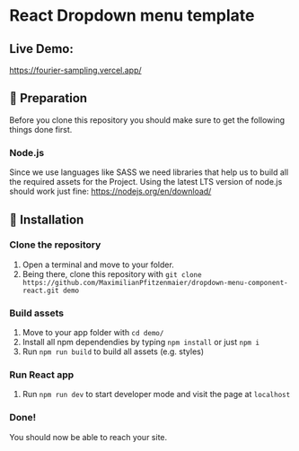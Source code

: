 # React Dropdown menu template 

## Live Demo:

https://fourier-sampling.vercel.app/

## :electric_plug: Preparation

Before you clone this repository you should make sure to get the following things done first.

### Node.js

Since we use languages like SASS we need libraries that help us to build all the required assets for the Project.
Using the latest LTS version of node.js should work just fine: https://nodejs.org/en/download/

## :checkered_flag: Installation

### Clone the repository

1. Open a terminal and move to your folder.
2. Being there, clone this repository with `git clone https://github.com/MaximilianPfitzenmaier/dropdown-menu-component-react.git demo`

### Build assets

1. Move to your app folder with `cd demo/`
2. Install all npm dependendies by typing `npm install` or just `npm i`
3. Run `npm run build` to build all assets (e.g. styles)

### Run React app

1. Run `npm run dev` to start developer mode and visit the page at `localhost`

### Done!

You should now be able to reach your site.
